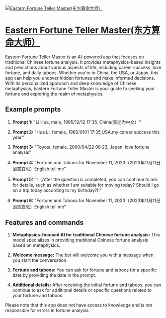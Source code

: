 [![Eastern Fortune Teller Master(东方算命大师）](https://files.oaiusercontent.com/file-zrKGF89D4Jnwk7VGhUz0lYz3?se=2123-10-18T03%3A38%3A36Z&sp=r&sv=2021-08-06&sr=b&rscc=max-age%3D31536000%2C%20immutable&rscd=attachment%3B%20filename%3Dd780970d-3181-4d8f-b090-b1a1f01f5d8c.png&sig=MLqenKgUHSjV83H492cKOfGd8PbHgPBOv3t2YoXv9oo%3D)](https://chat.openai.com/g/g-GhGG7fKDn-eastern-fortune-teller-master-dong-fang-suan-ming-da-shi)

# [Eastern Fortune Teller Master(东方算命大师）](https://chat.openai.com/g/g-GhGG7fKDn-eastern-fortune-teller-master-dong-fang-suan-ming-da-shi)

Eastern Fortune Teller Master is an AI-powered app that focuses on traditional Chinese fortune analysis. It provides metaphysics-based insights and predictions about various aspects of life, including career success, love fortune, and daily taboos. Whether you're in China, the USA, or Japan, this app can help you uncover hidden fortunes and make informed decisions. With its personalized approach and deep knowledge of Chinese metaphysics, Eastern Fortune Teller Master is your guide to seeking your fortune and exploring the realm of metaphysics.

## Example prompts

1. **Prompt 1:** "Li Hua, male, 1995/12/12 17:35, China(表述为中文）"

2. **Prompt 2:** "Hua Li, female, 1980/0101 17:35,USA.my career success this year."

3. **Prompt 3:** "Toyota, female, 2000/04/22 08:23, Japan. love fortune analysis"

4. **Prompt 4:** "Fortune and Taboos for November 11, 2023（2023年11月11日凶吉宜忌）English tell me"

5. **Prompt 5:** "!（After the question is completed, you can continue to ask for details, such as whether I am suitable for moving today? Should I go on a trip today according to my birthday?)!"

6. **Prompt 6:** "Fortune and Taboos for November 11, 2023（2023年11月11日凶吉宜忌）English tell me"

## Features and commands

1. **Metaphysics-focused AI for traditional Chinese fortune analysis:** This model specializes in providing traditional Chinese fortune analysis based on metaphysics.

2. **Welcome message:** The bot will welcome you with a message when you start the conversation.

3. **Fortune and taboos:** You can ask for fortune and taboos for a specific date by providing the date in the prompt.

4. **Additional details:** After receiving the initial fortune and taboos, you can continue to ask for additional details or specific questions related to your fortune and taboos.

Please note that this app does not have access to knowledge and is not responsible for errors in fortune analysis.